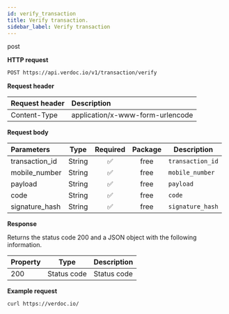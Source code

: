 ```yaml
---
id: verify_transaction
title: Verify transaction.
sidebar_label: Verify transaction
---
```


<span class="badges post">post</span>

**HTTP request**

```bash
POST https://api.verdoc.io/v1/transaction/verify
```

**Request header**

| Request header | Description                      |
| :------------- | :------------------------------- |
| Content-Type   | application/x-www-form-urlencode |

**Request body**

| Parameters     |  Type  | Required | Package | Description      |
| :------------- | :----: | :------: | :-----: | ---------------- |
| transaction_id | String |    ✅    |  free   | `transaction_id` |
| mobile_number  | String |    ✅    |  free   | `mobile_number`  |
| payload        | String |    ✅    |  free   | `payload`        |
| code           | String |    ✅    |  free   | `code`           |
| signature_hash | String |    ✅    |  free   | `signature_hash` |

**Response**

Returns the status code 200 and a JSON object with the following information.

| Property |    Type     | Description |
| :------- | :---------: | ----------- |
| 200      | Status code | Status code |

**Example request**

```bash
curl https://verdoc.io/
```
